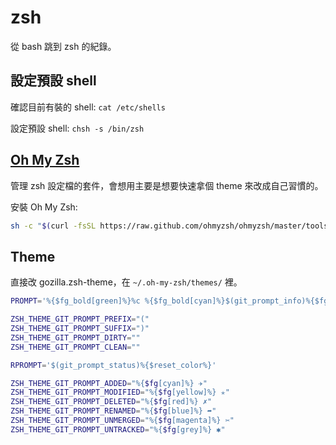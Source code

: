 # zsh

從 bash 跳到 zsh 的紀錄。

## 設定預設 shell

確認目前有裝的 shell: `cat /etc/shells`

設定預設 shell: `chsh -s /bin/zsh`

## [Oh My Zsh](https://github.com/ohmyzsh/ohmyzsh)

管理 zsh 設定檔的套件，會想用主要是想要快速拿個 theme 來改成自己習慣的。

安裝 Oh My Zsh: 
```sh
sh -c "$(curl -fsSL https://raw.github.com/ohmyzsh/ohmyzsh/master/tools/install.sh)"
```

## Theme

直接改 gozilla.zsh-theme，在 `~/.oh-my-zsh/themes/` 裡。

```sh
PROMPT='%{$fg_bold[green]%}%c %{$fg_bold[cyan]%}$(git_prompt_info)%{$fg_bold[green]%} % %{$reset_color%}'

ZSH_THEME_GIT_PROMPT_PREFIX="("
ZSH_THEME_GIT_PROMPT_SUFFIX=")"
ZSH_THEME_GIT_PROMPT_DIRTY=""
ZSH_THEME_GIT_PROMPT_CLEAN=""

RPROMPT='$(git_prompt_status)%{$reset_color%}'

ZSH_THEME_GIT_PROMPT_ADDED="%{$fg[cyan]%} ✈"
ZSH_THEME_GIT_PROMPT_MODIFIED="%{$fg[yellow]%} ✭"
ZSH_THEME_GIT_PROMPT_DELETED="%{$fg[red]%} ✗"
ZSH_THEME_GIT_PROMPT_RENAMED="%{$fg[blue]%} ➦"
ZSH_THEME_GIT_PROMPT_UNMERGED="%{$fg[magenta]%} ✂"
ZSH_THEME_GIT_PROMPT_UNTRACKED="%{$fg[grey]%} ✱"
```

